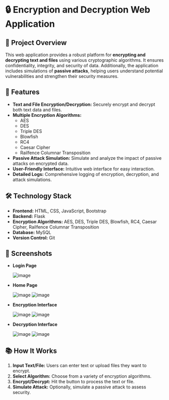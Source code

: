 # 🔒 Encryption and Decryption Web Application

## 📝 Project Overview
This web application provides a robust platform for **encrypting and decrypting text and files** using various cryptographic algorithms. It ensures confidentiality, integrity, and security of data. Additionally, the application includes simulations of **passive attacks**, helping users understand potential vulnerabilities and strengthen their security measures.

## 🚀 Features
- **Text and File Encryption/Decryption:** Securely encrypt and decrypt both text data and files.
- **Multiple Encryption Algorithms:**
  - AES
  - DES
  - Triple DES
  - Blowfish
  - RC4
  - Caesar Cipher
  - Railfence Columnar Transposition
- **Passive Attack Simulation:** Simulate and analyze the impact of passive attacks on encrypted data.
- **User-Friendly Interface:** Intuitive web interface for easy interaction.
- **Detailed Logs:** Comprehensive logging of encryption, decryption, and attack simulations.

## 🛠️ Technology Stack
- **Frontend:** HTML, CSS, JavaScript, Bootstrap
- **Backend:** Flask
- **Encryption Algorithms:** AES, DES, Triple DES, Blowfish, RC4, Caesar Cipher, Railfence Columnar Transposition
- **Database:** MySQL
- **Version Control:** Git

## 📸 Screenshots
- **Login Page**
  
  ![image](https://github.com/user-attachments/assets/fc69e2c9-d67f-442e-b92d-2b942f50bf67)
  
- **Home Page**
  
  ![image](https://github.com/user-attachments/assets/affbdb07-229c-4338-a4a3-d5ba9cbe6b1f)
  ![image](https://github.com/user-attachments/assets/271bda10-5b57-4a76-9926-bddf8187e661)

- **Encryption Interface**
  
  ![image](https://github.com/user-attachments/assets/61dab66b-d0cc-4006-a21d-6a3d57ef5810)
  ![image](https://github.com/user-attachments/assets/ffdcbc3f-6444-4b59-a43f-47352f0edfe5)

- **Decryption Interface**
  
  ![image](https://github.com/user-attachments/assets/39849522-7abd-44ee-8291-27636a8e5f2d)
  ![image](https://github.com/user-attachments/assets/5af37524-f111-474b-9a54-0bdd931b3a18)

## 📚 How It Works
1. **Input Text/File:** Users can enter text or upload files they want to encrypt.
2. **Select Algorithm:** Choose from a variety of encryption algorithms.
3. **Encrypt/Decrypt:** Hit the button to process the text or file.
4. **Simulate Attack:** Optionally, simulate a passive attack to assess security.
